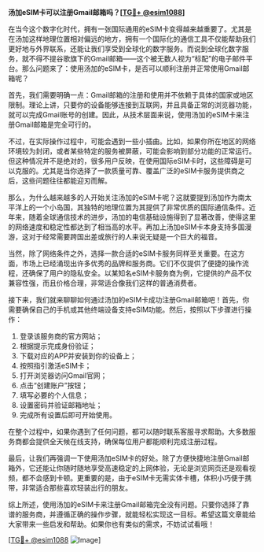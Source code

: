 **汤加eSIM卡可以注册Gmail邮箱吗？[[TG💪+ @esim1088](https://t.me/s/esim1088)]**

在当今这个数字化时代，拥有一张国际通用的eSIM卡变得越来越重要了。尤其是在汤加这样地理位置相对偏远的地方，拥有一个国际化的通信工具不仅能帮助我们更好地与外界联系，还能让我们享受到全球化的数字服务。而说到全球化数字服务，就不得不提谷歌旗下的Gmail邮箱——这个被无数人视为“标配”的电子邮件平台。那么问题来了：使用汤加的eSIM卡，是否可以顺利注册并正常使用Gmail邮箱呢？

首先，我们需要明确一点：Gmail邮箱的注册和使用并不依赖于具体的国家或地区限制。理论上讲，只要你的设备能够连接到互联网，并且具备正常的浏览器功能，就可以完成Gmail账号的创建。因此，从技术层面来说，使用汤加的eSIM卡来注册Gmail邮箱是完全可行的。

不过，在实际操作过程中，可能会遇到一些小插曲。比如，如果你所在地区的网络环境较为封闭，或者某些特定的服务被屏蔽，可能会影响到部分功能的正常运行。但这种情况并不是绝对的，很多用户反映，在使用国际eSIM卡时，这些障碍是可以克服的。尤其是当你选择了一款质量可靠、覆盖广泛的eSIM卡服务提供商之后，这些问题往往都能迎刃而解。

那么，为什么越来越多的人开始关注汤加的eSIM卡呢？这就要提到汤加作为南太平洋上的一个小岛国，其独特的地理位置为其提供了非常优质的国际通信条件。近年来，随着全球通信技术的进步，汤加的电信基础设施得到了显著改善，使得这里的网络速度和稳定性都达到了相当高的水平。再加上汤加eSIM卡本身支持多国漫游，这对于经常需要跨国出差或旅行的人来说无疑是一个巨大的福音。

当然，除了网络条件之外，选择一款合适的eSIM卡服务同样至关重要。在这方面，市场上已经涌现出许多优秀的品牌和服务商。它们不仅提供了便捷的操作流程，还确保了用户的隐私安全。以某知名eSIM卡服务商为例，它提供的产品不仅兼容性强，而且价格合理，非常适合像我们这样的普通消费者。

接下来，我们就来聊聊如何通过汤加的eSIM卡成功注册Gmail邮箱吧！首先，你需要确保自己的手机或其他终端设备支持eSIM功能。然后，按照以下步骤进行操作：

1. 登录该服务商的官方网站；
2. 根据提示完成身份验证；
3. 下载对应的APP并安装到你的设备上；
4. 按照指引激活eSIM卡；
5. 打开浏览器访问Gmail官网；
6. 点击“创建账户”按钮；
7. 填写必要的个人信息；
8. 设置密码并验证邮箱地址；
9. 完成所有设置后即可开始使用。

在整个过程中，如果你遇到了任何问题，都可以随时联系客服寻求帮助。大多数服务商都会提供全天候在线支持，确保每位用户都能顺利完成注册过程。

最后，让我们再强调一下使用汤加eSIM卡的好处。除了方便快捷地注册Gmail邮箱外，它还能让你随时随地享受高速稳定的上网体验，无论是浏览网页还是观看视频，都不会感到卡顿。更重要的是，由于eSIM卡无需实体卡槽，体积小巧便于携带，非常适合那些喜欢轻装出行的朋友。

综上所述，使用汤加的eSIM卡来注册Gmail邮箱完全没有问题。只要你选择了靠谱的服务商，并遵循正确的操作步骤，就能轻松实现这一目标。希望这篇文章能给大家带来一些启发和帮助。如果你也有类似的需求，不妨试试看哦！

[[TG💪+ @esim1088](https://t.me/s/esim1088) ![Image](https://i.postimg.cc/4NQfJmqS/Snipaste-2025-05-13-00-14-12.png)]